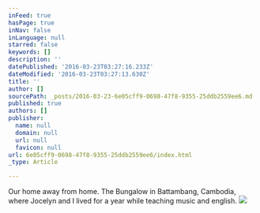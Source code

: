 ```yaml
---
inFeed: true
hasPage: true
inNav: false
inLanguage: null
starred: false
keywords: []
description: ''
datePublished: '2016-03-23T03:27:16.233Z'
dateModified: '2016-03-23T03:27:13.630Z'
title: ''
author: []
sourcePath: _posts/2016-03-23-6e05cff9-0698-47f8-9355-25ddb2559ee6.md
published: true
authors: []
publisher:
  name: null
  domain: null
  url: null
  favicon: null
url: 6e05cff9-0698-47f8-9355-25ddb2559ee6/index.html
_type: Article

---
```

Our home away from home. The Bungalow in Battambang, Cambodia, where Jocelyn and I lived for a year while teaching music and english.
![](https://the-grid-user-content.s3-us-west-2.amazonaws.com/08f0dda0-aa4c-4f52-be05-459a62047423.jpg)